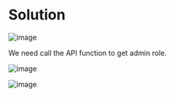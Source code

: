

# Solution
![image](https://github.com/user-attachments/assets/27a683eb-2483-47e9-b4bd-57516e0affcf)

We need call the API function to get admin role.

![image](https://github.com/user-attachments/assets/621a7613-8613-458c-b4a2-3227d98e7fa1)

![image](https://github.com/user-attachments/assets/8a772d70-28fa-4320-be65-8f588e4045f4)
